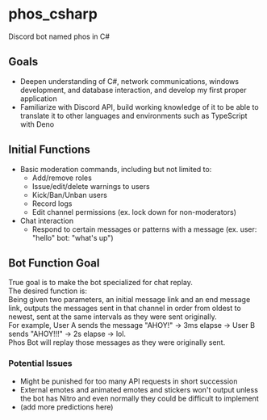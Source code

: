 # phos_csharp
Discord bot named phos in C#

## Goals
- Deepen understanding of C#, network communications, windows development, and database interaction, and develop my first proper application
- Familiarize with Discord API, build working knowledge of it to be able to translate it to other languages and environments such as TypeScript with Deno

## Initial Functions
- Basic moderation commands, including but not limited to:
    - Add/remove roles
    - Issue/edit/delete warnings to users
    - Kick/Ban/Unban users
    - Record logs
    - Edit channel permissions (ex. lock down for non-moderators)
- Chat interaction
    - Respond to certain messages or patterns with a message (ex. user: "hello" bot: "what's up")

## Bot Function Goal
True goal is to make the bot specialized for chat replay.\
The desired function is:\
    Being given two parameters, an initial message link and an end message link, outputs the messages sent in that channel in order from oldest to newest, sent at the same intervals as they were sent originally. \
    For example, User A sends the message "AHOY!" -> 3ms elapse -> User B sends "AHOY!!!" -> 2s elapse -> lol. \
    Phos Bot will replay those messages as they were originally sent. 

### Potential Issues
- Might be punished for too many API requests in short succession
- External emotes and animated emotes and stickers won't output unless the bot has Nitro and even normally they could be difficult to implement
- (add more predictions here)